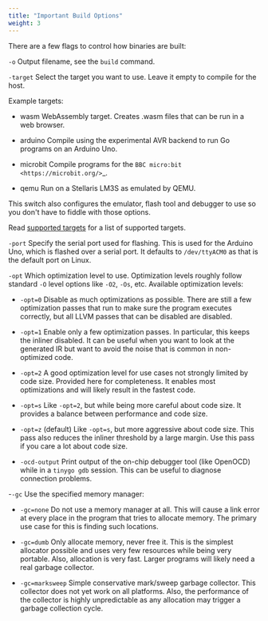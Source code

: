 ```yaml
---
title: "Important Build Options"
weight: 3
---
```


There are a few flags to control how binaries are built:

`-o`
Output filename, see the ``build`` command.

`-target`
Select the target you want to use. Leave it empty to compile for the host.

Example targets:

- wasm
WebAssembly target. Creates .wasm files that can be run in a web browser.

- arduino
Compile using the experimental AVR backend to run Go programs on an Arduino Uno.

- microbit
Compile programs for the `BBC micro:bit <https://microbit.org/>`_.

- qemu
Run on a Stellaris LM3S as emulated by QEMU.

This switch also configures the emulator, flash tool and debugger to use so you don't have to fiddle with those options.

Read [supported targets]() for a list of supported targets.

`-port`
Specify the serial port used for flashing. This is used for the Arduino Uno, which is flashed over a serial port. It defaults to ``/dev/ttyACM0`` as that is the default port on Linux.

`-opt`
Which optimization level to use. Optimization levels roughly follow standard `-O` level options like ``-O2``, ``-Os``, etc. Available optimization levels:

- `-opt=0`
Disable as much optimizations as possible. There are still a few optimization passes that run to make sure the program executes correctly, but all LLVM passes that can be disabled are disabled.

- `-opt=1`
Enable only a few optimization passes. In particular, this keeps the inliner disabled. It can be useful when you want to look at the generated IR but want to avoid the noise that is common in non-optimized code.

- `-opt=2`
A good optimization level for use cases not strongly limited by code size. Provided here for completeness. It enables most optimizations and will likely result in the fastest code.

- `-opt=s`
Like `-opt=2`, but while being more careful about code size. It provides a balance between performance and code size.

- `-opt=z` (default)
Like ``-opt=s``, but more aggressive about code size. This pass also reduces the inliner threshold by a large margin. Use this pass if you care a lot about code size.

- `-ocd-output`
Print output of the on-chip debugger tool (like OpenOCD) while in a `tinygo gdb` session. This can be useful to diagnose connection problems.

-`-gc`
Use the specified memory manager:

- `-gc=none`
Do not use a memory manager at all. This will cause a link error at every place in the program that tries to allocate memory. The primary use case for this is finding such locations.

- `-gc=dumb`
Only allocate memory, never free it. This is the simplest allocator possible and uses very few resources while being very portable. Also, allocation is very fast. Larger programs will likely need a real garbage collector.

- `-gc=marksweep`
Simple conservative mark/sweep garbage collector. This collector does not yet work on all platforms. Also, the performance of the collector is highly unpredictable as any allocation may trigger a garbage collection cycle.
